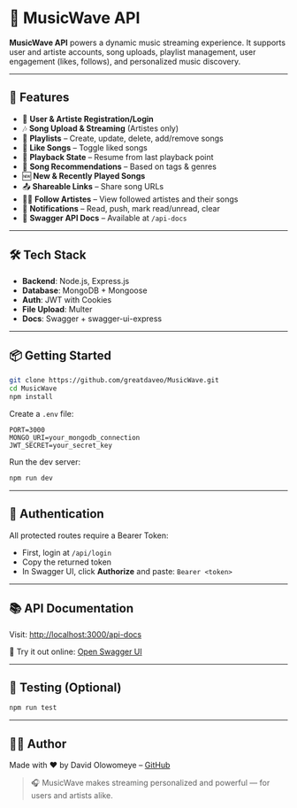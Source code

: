 # 🎵 MusicWave API

**MusicWave API** powers a dynamic music streaming experience. It supports user and artiste accounts, song uploads, playlist management, user engagement (likes, follows), and personalized music discovery.

---

## 🚀 Features

- 👤 **User & Artiste Registration/Login**
- 🎶 **Song Upload & Streaming** (Artistes only)
- 📂 **Playlists** – Create, update, delete, add/remove songs
- 💙 **Like Songs** – Toggle liked songs
- 🔁 **Playback State** – Resume from last playback point
- 🌟 **Song Recommendations** – Based on tags & genres
- 🆕 **New & Recently Played Songs**
- 📤 **Shareable Links** – Share song URLs
- 🧑‍🎤 **Follow Artistes** – View followed artistes and their songs
- 🔔 **Notifications** – Read, push, mark read/unread, clear
- 📄 **Swagger API Docs** – Available at `/api-docs`

---

## 🛠️ Tech Stack

- **Backend**: Node.js, Express.js
- **Database**: MongoDB + Mongoose
- **Auth**: JWT with Cookies
- **File Upload**: Multer
- **Docs**: Swagger + swagger-ui-express

---

## 📦 Getting Started

```bash
git clone https://github.com/greatdaveo/MusicWave.git
cd MusicWave
npm install
```

Create a `.env` file:

```
PORT=3000
MONGO_URI=your_mongodb_connection
JWT_SECRET=your_secret_key
```

Run the dev server:

```bash
npm run dev
```

---

## 🔐 Authentication

All protected routes require a Bearer Token:

- First, login at `/api/login`
- Copy the returned token
- In Swagger UI, click **Authorize** and paste: `Bearer <token>`

---

## 📚 API Documentation

Visit: [http://localhost:3000/api-docs](http://localhost:3000/api-docs)

🧪 Try it out online: [Open Swagger UI](http://localhost:3000/api-docs)

---

## 🧪 Testing (Optional)

```bash
npm run test
```

---

## 🧑‍💻 Author

Made with ❤️ by David Olowomeye – [GitHub](https://github.com/greatdaveo)

> 🎧 MusicWave makes streaming personalized and powerful — for users and artists alike.
